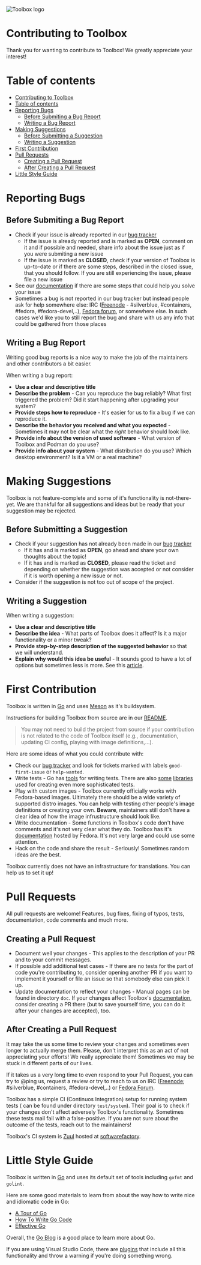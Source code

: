 ![Toolbox logo](data/logo/toolbox-logo-landscape.svg)

# Contributing to Toolbox

Thank you for wanting to contribute to Toolbox! We greatly appreciate your
interest!

# Table of contents

- [Contributing to Toolbox](#contributing-to-toolbox)
- [Table of contents](#table-of-contents)
- [Reporting Bugs](#reporting-bugs)
  - [Before Submiting a Bug Report](#before-submiting-a-bug-report)
  - [Writing a Bug Report](#writing-a-bug-report)
- [Making Suggestions](#making-suggestions)
  - [Before Submitting a Suggestion](#before-submitting-a-suggestion)
  - [Writing a Suggestion](#writing-a-suggestion)
- [First Contribution](#first-contribution)
- [Pull Requests](#pull-requests)
  - [Creating a Pull Request](#creating-a-pull-request)
  - [After Creating a Pull Request](#after-creating-a-pull-request)
- [Little Style Guide](#little-style-guide)

# Reporting Bugs

## Before Submiting a Bug Report

- Check if your issue is already reported in our [bug tracker](https://github.com/containers/toolbox/issues)
  - If the issue is already reported and is marked as **OPEN**, comment on it
    and if possible and needed, share info about the issue just as if you were
    submiting a new issue
  - If the issue is marked as **CLOSED**, check if your version of Toolbox is
    up-to-date or if there are some steps, described in the closed issue, that
    you should follow. If you are still experiencing the issue, please file a
    new issue
- See our [documentation](https://docs.fedoraproject.org/en-US/fedora-silverblue/toolbox/)
  if there are some steps that could help you solve your issue
- Sometimes a bug is not reported in our bug tracker but instead people ask for
  help somewhere else: IRC ([Freenode](https://freenode.net) - #silverblue,
  #containers, #fedora, #fedora-devel,..), [Fedora forum](https://discussion.fedoraproject.org/tag/toolbox),
  or somewhere else. In such cases we'd like you to still report the bug and
  share with us any info that could be gathered from those places

## Writing a Bug Report

Writing good bug reports is a nice way to make the job of the maintainers and
other contributors a bit easier.

When writing a bug report:

- **Use a clear and descriptive title**
- **Describe the problem** - Can you reproduce the bug reliably? What first
  triggered the problem? Did it start happening after upgrading your system?
- **Provide steps how to reproduce** - It's easier for us to fix a bug if we can
  reproduce it.
- **Describe the behavior you received and what you expected** - Sometimes it
  may not be clear what the *right* behavior should look like.
- **Provide info about the version of used software** - What version of Toolbox
  and Podman do you use?
- **Provide info about your system** - What distribution do you use? Which
  desktop environment? Is it a VM or a real machine?

# Making Suggestions

Toolbox is not feature-complete and some of it's functionality is not-there-yet.
We are thankful for all suggestions and ideas but be ready that your suggestion
may be rejected.

## Before Submitting a Suggestion

- Check if your suggestion has not already been made in our [bug tracker](https://github.com/containers/toolbox/issues)
  - If it has and is marked as **OPEN**, go ahead and share your own thoughts
    about the topic!
  - If it has and is marked as **CLOSED**, please read the ticket and depending
    on whether the suggestion was accepted or not consider if it is worth
    opening a new issue or not.
- Consider if the suggestion is not too out of scope of the project.

## Writing a Suggestion

When writing a suggestion:

- **Use a clear and descriptive title**
- **Describe the idea** - What parts of Toolbox does it affect? Is it a major
  functionality or a minor tweak?
- **Provide step-by-step description of the suggested behavior** so that we
  will understand.
- **Explain why would this idea be useful** - It sounds good to have a lot of
  options but sometimes less is more. See this [article](https://ometer.com/preferences.html).

# First Contribution

Toolbox is written in [Go](https://golang.org) and uses [Meson](https://mesonbuild.com)
as it's buildsystem.

Instructions for building Toolbox from source are in our [README](https://github.com/containers/toolbox/blob/main/README.md).

> You may not need to build the project from source if your contribution is not
> related to the code of Toolbox itself (e.g., documentation, updating CI
> config, playing with image definitions,...).

Here are some ideas of what you could contribute with:

- Check our [bug tracker](https://github.com/containers/toolbox/issues)
  and look for tickets marked with labels `good-first-issue` or `help-wanted`.
- Write tests - Go has [tools](https://golang.org/pkg/testing/) for writing tests.
  There are also [some](https://github.com/stretchr/testify) [libraries](https://github.com/onsi/ginkgo)
  used for creating even more sophisticated tests.
- Play with custom images - Toolbox currently officially works with Fedora-based
  images. Ultimately there should be a wide variety of supported distro images.
  You can help with testing other people's image definitions or creating your
  own. **Beware**, maintainers still don't have a clear idea of how the image
  infrustructure should look like.
- Write documentation - Some functions in Toolbox's code don't have comments and
  it's not very clear what they do. Toolbox has it's [documentation](https://docs.fedoraproject.org/en-US/fedora-silverblue/toolbox/)
  hosted by Fedora. It's not very large and could use some attention.
- Hack on the code and share the result - Seriously! Sometimes random ideas are
  the best.

Toolbox currently does not have an infrastructure for translations. You can help
us to set it up!

# Pull Requests

All pull requests are welcome! Features, bug fixes, fixing of typos, tests,
documentation, code comments and much more.

## Creating a Pull Request

- Document well your changes - This applies to the description of your PR and to
  your commit messages.
- If possible add additional test cases - If there are no tests for the part of
  code you're contributing to, consider opening another PR if you want to
  implement it yourself or file an issue so that somebody else can pick it up.
- Update documentation to reflect your changes - Manual pages can be found in
  directory `doc`. If your changes affect Toolbox's [documentation](https://docs.fedoraproject.org/en-US/fedora-silverblue/toolbox/),
  consider creating a PR there (but to save yourself time, you can do it
  after your changes are accepted), too.

## After Creating a Pull Request

It may take the us some time to review your changes and sometimes even longer to
actually merge them. Please, don't interpret this as an act of not appreciating
your efforts! We really appreciate them! Sometimes we may be stuck in different
parts of our lives.

If it takes us a very long time to even respond to your Pull Request, you can
try to @ping us, request a review or try to reach to us on IRC ([Freenode](https://freenode.net/);
#silverblue, #containers, #fedora-devel,..) or [Fedora Forum](https://discussion.fedoraproject.org).

Toolbox has a simple CI (Continuos Integration) setup for running system tests (
can be found under directory `test/system`). Their goal is to check if your
changes don't affect adversely Toolbox's functionality. Sometimes these tests
mail fail with a false-positive. If you are not sure about the outcome of the
tests, reach out to the maintainers!

Toolbox's CI system is [Zuul](https://zuul-ci.org/) hosted at [softwarefactory](https://softwarefactory-project.io/).

# Little Style Guide

Toolbox is written in [Go](https://golang.org) and uses its default set of tools
including `gofmt` and `golint`.

Here are some good materials to learn from about the way how to write nice and
idiomatic code in Go:

- [A Tour of Go](https://tour.golang.org/welcome)
- [How To Write Go Code](https://golang.org/doc/code.html)
- [Effective Go](https://golang.org/doc/effective_go.html)

Overall, the [Go Blog](https://blog.golang.org/) is a good place to learn more
about Go.

If you are using Visual Studio Code, there are [plugins](https://marketplace.visualstudio.com/items?itemName=golang.Go)
that include all this functionality and throw a warning if you're doing
something wrong.

